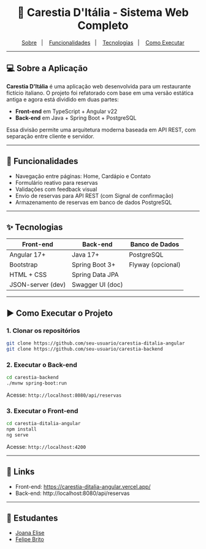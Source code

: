 <h1 align="center">🍝 Carestia D'Itália - Sistema Web Completo</h1>

<p align="center">
  <a href="#-sobre-a-aplicação">Sobre</a>&nbsp;&nbsp;&nbsp;|&nbsp;&nbsp;&nbsp;
  <a href="#-funcionalidades">Funcionalidades</a>&nbsp;&nbsp;&nbsp;|&nbsp;&nbsp;&nbsp;
  <a href="#-tecnologias">Tecnologias</a>&nbsp;&nbsp;&nbsp;|&nbsp;&nbsp;&nbsp;
  <a href="#️-como-executar-o-projeto">Como Executar</a>
</p>

---

## 💻 Sobre a Aplicação

**Carestia D'Itália** é uma aplicação web desenvolvida para um restaurante fictício italiano. O projeto foi refatorado com base em uma versão estática antiga e agora está dividido em duas partes:

- **Front-end** em TypeScript + Angular v22  
- **Back-end** em Java + Spring Boot + PostgreSQL  

Essa divisão permite uma arquitetura moderna baseada em API REST, com separação entre cliente e servidor.

---

## 🚀 Funcionalidades

- Navegação entre páginas: Home, Cardápio e Contato
- Formulário reativo para reservas
- Validações com feedback visual
- Envio de reservas para API REST (com Signal de confirmação)
- Armazenamento de reservas em banco de dados PostgreSQL

---

## ✨ Tecnologias

| Front-end       | Back-end         | Banco de Dados |
|------------------|------------------|----------------|
| Angular 17+      | Java 17+         | PostgreSQL     |
| Bootstrap        | Spring Boot 3+   | Flyway (opcional) |
| HTML + CSS       | Spring Data JPA  |                |
| JSON-server (dev)| Swagger UI (doc) |                |

---

## ▶️ Como Executar o Projeto

### 1. Clonar os repositórios

```bash
git clone https://github.com/seu-usuario/carestia-ditalia-angular
git clone https://github.com/seu-usuario/carestia-backend
```

### 2. Executar o Back-end

```bash
cd carestia-backend
./mvnw spring-boot:run
```

Acesse: `http://localhost:8080/api/reservas`

### 3. Executar o Front-end

```bash
cd carestia-ditalia-angular
npm install
ng serve
```

Acesse: `http://localhost:4200`

---

## 🔗 Links

- Front-end: https://carestia-ditalia-angular.vercel.app/
- Back-end: http://localhost:8080/api/reservas

---

## 📝 Estudantes

- [Joana Elise](https://github.com/joanaeliseal)
- [Felipe Brito](https://github.com/FelipeBritoLC)